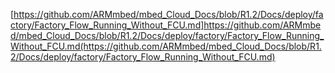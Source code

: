[https://github.com/ARMmbed/mbed_Cloud_Docs/blob/R1.2/Docs/deploy/factory/Factory_Flow_Running_Without_FCU.md]https://github.com/ARMmbed/mbed_Cloud_Docs/blob/R1.2/Docs/deploy/factory/Factory_Flow_Running_Without_FCU.md(https://github.com/ARMmbed/mbed_Cloud_Docs/blob/R1.2/Docs/deploy/factory/Factory_Flow_Running_Without_FCU.md)